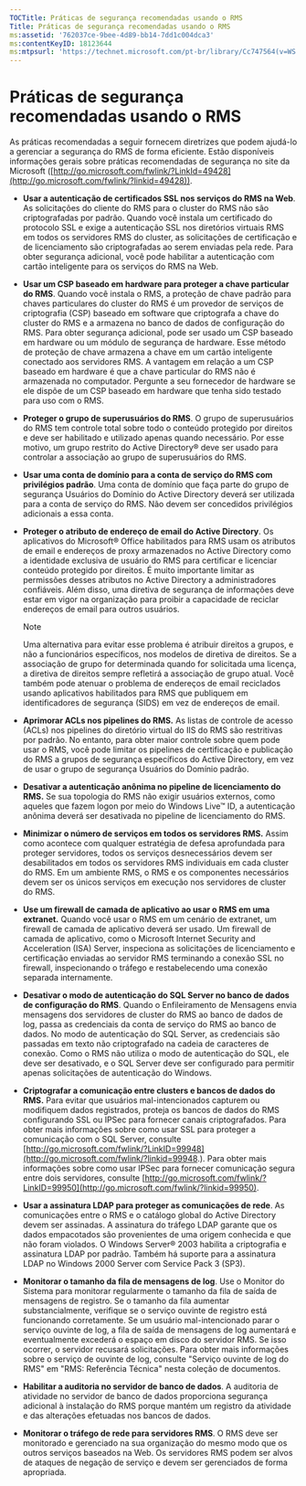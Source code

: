 ```yaml
---
TOCTitle: Práticas de segurança recomendadas usando o RMS
Title: Práticas de segurança recomendadas usando o RMS
ms:assetid: '762037ce-9bee-4d89-bb14-7dd1c004dca3'
ms:contentKeyID: 18123644
ms:mtpsurl: 'https://technet.microsoft.com/pt-br/library/Cc747564(v=WS.10)'
---
```


Práticas de segurança recomendadas usando o RMS
===============================================

As práticas recomendadas a seguir fornecem diretrizes que podem ajudá-lo a gerenciar a segurança do RMS de forma eficiente. Estão disponíveis informações gerais sobre práticas recomendadas de segurança no site da Microsoft ([http://go.microsoft.com/fwlink/?LinkId=49428](http://go.microsoft.com/fwlink/?linkid=49428)).

-   **Usar a autenticação de certificados SSL nos serviços do RMS na Web**. As solicitações do cliente do RMS para o cluster do RMS não são criptografadas por padrão. Quando você instala um certificado do protocolo SSL e exige a autenticação SSL nos diretórios virtuais RMS em todos os servidores RMS do cluster, as solicitações de certificação e de licenciamento são criptografadas ao serem enviadas pela rede. Para obter segurança adicional, você pode habilitar a autenticação com cartão inteligente para os serviços do RMS na Web.
-   **Usar um CSP baseado em hardware para proteger a chave particular do RMS**. Quando você instala o RMS, a proteção de chave padrão para chaves particulares do cluster do RMS é um provedor de serviços de criptografia (CSP) baseado em software que criptografa a chave do cluster do RMS e a armazena no banco de dados de configuração do RMS. Para obter segurança adicional, pode ser usado um CSP baseado em hardware ou um módulo de segurança de hardware. Esse método de proteção de chave armazena a chave em um cartão inteligente conectado aos servidores RMS. A vantagem em relação a um CSP baseado em hardware é que a chave particular do RMS não é armazenada no computador. Pergunte a seu fornecedor de hardware se ele dispõe de um CSP baseado em hardware que tenha sido testado para uso com o RMS.
-   **Proteger o grupo de superusuários do RMS**. O grupo de superusuários do RMS tem controle total sobre todo o conteúdo protegido por direitos e deve ser habilitado e utilizado apenas quando necessário. Por esse motivo, um grupo restrito do Active Directory® deve ser usado para controlar a associação ao grupo de superusuários do RMS.
-   **Usar uma conta de domínio para a conta de serviço do RMS com privilégios padrão**. Uma conta de domínio que faça parte do grupo de segurança Usuários do Domínio do Active Directory deverá ser utilizada para a conta de serviço do RMS. Não devem ser concedidos privilégios adicionais a essa conta.
-   **Proteger o atributo de endereço de email do Active Directory**. Os aplicativos do Microsoft® Office habilitados para RMS usam os atributos de email e endereços de proxy armazenados no Active Directory como a identidade exclusiva de usuário do RMS para certificar e licenciar conteúdo protegido por direitos. É muito importante limitar as permissões desses atributos no Active Directory a administradores confiáveis. Além disso, uma diretiva de segurança de informações deve estar em vigor na organização para proibir a capacidade de reciclar endereços de email para outros usuários.
    > [!Note]  
    > Uma alternativa para evitar esse problema é atribuir direitos a grupos, e não a funcionários específicos, nos modelos de diretiva de direitos. Se a associação de grupo for determinada quando for solicitada uma licença, a diretiva de direitos sempre refletirá a associação de grupo atual. Você também pode atenuar o problema de endereços de email reciclados usando aplicativos habilitados para RMS que publiquem em identificadores de segurança (SIDS) em vez de endereços de email. 

-   **Aprimorar ACLs nos pipelines do RMS.** As listas de controle de acesso (ACLs) nos pipelines do diretório virtual do IIS do RMS são restritivas por padrão. No entanto, para obter maior controle sobre quem pode usar o RMS, você pode limitar os pipelines de certificação e publicação do RMS a grupos de segurança específicos do Active Directory, em vez de usar o grupo de segurança Usuários do Domínio padrão.
-   **Desativar a autenticação anônima no pipeline de licenciamento do RMS.** Se sua topologia do RMS não exigir usuários externos, como aqueles que fazem logon por meio do Windows Live™ ID, a autenticação anônima deverá ser desativada no pipeline de licenciamento do RMS.
-   **Minimizar o número de serviços em todos os servidores RMS.** Assim como acontece com qualquer estratégia de defesa aprofundada para proteger servidores, todos os serviços desnecessários devem ser desabilitados em todos os servidores RMS individuais em cada cluster do RMS. Em um ambiente RMS, o RMS e os componentes necessários devem ser os únicos serviços em execução nos servidores de cluster do RMS.
-   **Use um firewall de camada de aplicativo ao usar o RMS em uma extranet.** Quando você usar o RMS em um cenário de extranet, um firewall de camada de aplicativo deverá ser usado. Um firewall de camada de aplicativo, como o Microsoft Internet Security and Acceleration (ISA) Server, inspeciona as solicitações de licenciamento e certificação enviadas ao servidor RMS terminando a conexão SSL no firewall, inspecionando o tráfego e restabelecendo uma conexão separada internamente.
-   **Desativar o modo de autenticação do SQL Server no banco de dados de configuração do RMS**. Quando o Enfileiramento de Mensagens envia mensagens dos servidores de cluster do RMS ao banco de dados de log, passa as credenciais da conta de serviço do RMS ao banco de dados. No modo de autenticação do SQL Server, as credenciais são passadas em texto não criptografado na cadeia de caracteres de conexão. Como o RMS não utiliza o modo de autenticação do SQL, ele deve ser desativado, e o SQL Server deve ser configurado para permitir apenas solicitações de autenticação do Windows.
-   **Criptografar a comunicação entre clusters e bancos de dados do RMS.** Para evitar que usuários mal-intencionados capturem ou modifiquem dados registrados, proteja os bancos de dados do RMS configurando SSL ou IPSec para fornecer canais criptografados. Para obter mais informações sobre como usar SSL para proteger a comunicação com o SQL Server, consulte [http://go.microsoft.com/fwlink/?LinkID=99948](http://go.microsoft.com/fwlink/?linkid=99948.). Para obter mais informações sobre como usar IPSec para fornecer comunicação segura entre dois servidores, consulte [http://go.microsoft.com/fwlink/?LinkID=99950](http://go.microsoft.com/fwlink/?linkid=99950).
-   **Usar a assinatura LDAP para proteger as comunicações de rede**. As comunicações entre o RMS e o catálogo global do Active Directory devem ser assinadas. A assinatura do tráfego LDAP garante que os dados empacotados são provenientes de uma origem conhecida e que não foram violados. O Windows Server® 2003 habilita a criptografia e assinatura LDAP por padrão. Também há suporte para a assinatura LDAP no Windows 2000 Server com Service Pack 3 (SP3).
-   **Monitorar o tamanho da fila de mensagens de log**. Use o Monitor do Sistema para monitorar regularmente o tamanho da fila de saída de mensagens de registro. Se o tamanho da fila aumentar substancialmente, verifique se o serviço ouvinte de registro está funcionando corretamente. Se um usuário mal-intencionado parar o serviço ouvinte de log, a fila de saída de mensagens de log aumentará e eventualmente excederá o espaço em disco do servidor RMS. Se isso ocorrer, o servidor recusará solicitações. Para obter mais informações sobre o serviço de ouvinte de log, consulte "Serviço ouvinte de log do RMS" em "RMS: Referência Técnica" nesta coleção de documentos.
-   **Habilitar a auditoria no servidor de banco de dados**. A auditoria de atividade no servidor de banco de dados proporciona segurança adicional à instalação do RMS porque mantém um registro da atividade e das alterações efetuadas nos bancos de dados.
-   **Monitorar o tráfego de rede para servidores RMS**. O RMS deve ser monitorado e gerenciado na sua organização do mesmo modo que os outros serviços baseados na Web. Os servidores RMS podem ser alvos de ataques de negação de serviço e devem ser gerenciados de forma apropriada.
